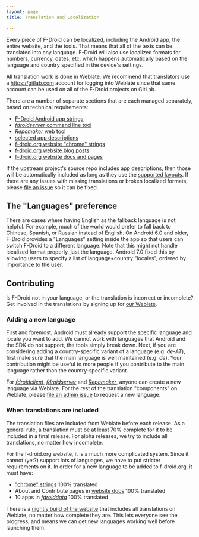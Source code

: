 ```yaml
---
layout: page
title: Translation and Localization

---
```


Every piece of F-Droid can be localized, including the Android app,
the entire website, and the tools.  That means that all of the texts
can be translated into any language.  F-Droid will also use localized
formats for numbers, currency, dates, etc. which happens automatically
based on the language and country specified in the device's settings.

All translation work is done in Weblate. We recommend that translators
use a https://gitlab.com account for logging into Weblate since that
same account can be used on all of the F-Droid projects on GitLab.

There are a number of separate sections that are each managed
separately, based on technical requirements:

* [F-Droid Android app strings](https://hosted.weblate.org/projects/f-droid/f-droid)
* [_fdroidserver_ command line tool](https://hosted.weblate.org/projects/f-droid/fdroidserver)
* [_Repomaker_ web tool](https://hosted.weblate.org/projects/f-droid/repomaker)
* [selected app descriptions](https://hosted.weblate.org/projects/f-droid/fdroiddata)
* [f-droid.org website "chrome" strings](https://hosted.weblate.org/projects/f-droid/website)
* [f-droid.org website blog posts](https://hosted.weblate.org/projects/f-droid/website-posts)
* [f-droid.org website docs and pages](https://hosted.weblate.org/projects/f-droid/website-docs)

If the upstream project's source repo includes app descriptions, then
those will be automatically included as long as they use the
[supported layouts](../All_About_Descriptions_Graphics_and_Screenshots).
If there are any issues with missing translations or broken localized
formats, please
[file an issue](https://gitlab.com/groups/fdroid/issues) so it can be
fixed.


## The "Languages" preference

There are cases where having English as the fallback language is not
helpful.  For example, much of the world would prefer to fall back to
Chinese, Spanish, or Russian instead of English.  On Android 6.0 and
older, F-Droid provides a "Languages" setting inside the app so that
users can switch F-Droid to a different language.  Note that this
might not handle localized format properly, just the
language. Android 7.0 fixed this by allowing users to specify a list
of language+country "locales", ordered by importance to the user.


## Contributing

Is F-Droid not in your language, or the translation is incorrect or
incomplete?  Get involved in the translations by signing up for
[our Weblate](https://hosted.weblate.org/projects/f-droid/).


### Adding a new language

First and foremost, Android must already support the specific language
and locale you want to add.  We cannot work with languages that
Android and the SDK do not support, the tools simply break down.
Next, if you are considering adding a country-specific variant of a
language (e.g. _de-AT_), first make sure that the main language is
well maintained (e.g. _de_). Your contribution might be useful to more
people if you contribute to the main language rather than the
country-specific variant.

For
[_fdroidclient_](https://hosted.weblate.org/projects/f-droid/f-droid/),
[_fdroidserver_](https://hosted.weblate.org/projects/f-droid/fdroidserver/)
and
[_Repomaker_](https://hosted.weblate.org/projects/f-droid/repomaker),
anyone can create a new language via Weblate.  For the rest of the
translation "components" on Weblate, please
[file an admin issue](https://gitlab.com/fdroid/admin/issues) to
request a new language.


### When translations are included

The translation files are included from Weblate before each release.
As a general rule, a translation must be at least 70% complete for it
to be included in a final release.  For alpha releases, we try to
include all translations, no matter how incomplete.

For the f-droid.org website, it is a much more complicated
system. Since it cannot (yet?) support lots of languages, we have to
put stricter requirements on it.  In order for a new language to be
added to f-droid.org, it must have:

* ["chrome" strings](https://hosted.weblate.org/projects/f-droid/website) 100% translated
* About and Contribute pages in [website docs](https://hosted.weblate.org/projects/f-droid/website-docs) 100% translated
* 10 apps in [_fdroiddata_](https://hosted.weblate.org/projects/f-droid/fdroiddata) 100% translated

There is a [nightly build of the website](https://staging.f-droid.org)
that includes all translations on Weblate, no matter how complete they
are. This lets everyone see the progress, and means we can get new
languages working well before launching them.
